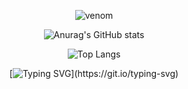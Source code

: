 
<div align="center">

  ![venom](https://capsule-render.vercel.app/api?type=venom&height=200&color=gradient&text=PeppermintBacon&fontAlignY=37&textBg=false&fontColor=81F7BE)
  
  <img src="https://github-readme-stats.vercel.app/api?username=PeppermintBacon&show_icons=true&theme=radical" alt="Anurag's GitHub stats" />

  ![Top Langs](https://github-readme-stats.vercel.app/api/top-langs/?username=PeppermintBacon&layout=compact)

  [![Typing SVG](https://readme-typing-svg.demolab.com/?lines=Hi+There!;It's+me!)](https://git.io/typing-svg)
</div>
